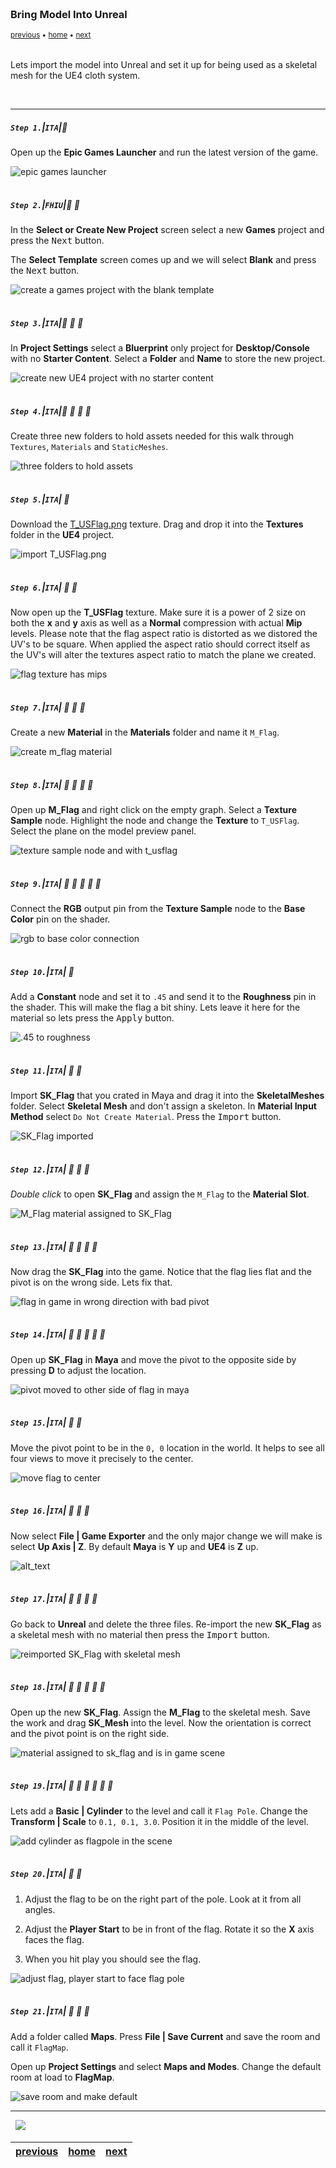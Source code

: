 <img src="https://via.placeholder.com/1000x4/45D7CA/45D7CA" alt="drawing" height="4px"/>

### Bring Model Into Unreal

<sub>[previous](../) • [home](../README.md#user-content-ue4-animated-flag) • [next](../)</sub>

<img src="https://via.placeholder.com/1000x4/45D7CA/45D7CA" alt="drawing" height="4px"/>

Lets import the model into Unreal and set it up for being used as a skeletal mesh for the UE4 cloth system.

<br>

---


##### `Step 1.`\|`ITA`|:small_blue_diamond:

Open up the **Epic Games Launcher** and run the latest version of the game.

![epic games launcher](images/epicGamesLauncher.png)

<img src="https://via.placeholder.com/500x2/45D7CA/45D7CA" alt="drawing" height="2px" alt = ""/>

##### `Step 2.`\|`FHIU`|:small_blue_diamond: :small_blue_diamond: 

In the **Select or Create New Project** screen select a new **Games** project and press the <kbd>Next</kbd> button.  

The **Select Template** screen comes up and we will select **Blank** and press the <kbd>Next</kbd> button. 

![create a games project with the blank template](images/createNewProject.png)

<img src="https://via.placeholder.com/500x2/45D7CA/45D7CA" alt="drawing" height="2px" alt = ""/>

##### `Step 3.`\|`ITA`|:small_blue_diamond: :small_blue_diamond: :small_blue_diamond:

In **Project Settings** select a **Bluerprint** only project for **Desktop/Console** with no **Starter Content**.  Select a **Folder** and **Name** to store the new project.

![create new UE4 project with no starter content](images/createProject.png)

<img src="https://via.placeholder.com/500x2/45D7CA/45D7CA" alt="drawing" height="2px" alt = ""/>

##### `Step 4.`\|`ITA`|:small_blue_diamond: :small_blue_diamond: :small_blue_diamond: :small_blue_diamond:

Create three new folders to hold assets needed for this walk through `Textures`, `Materials` and `StaticMeshes`.

![three folders to hold assets](images/create3Folders.png)

<img src="https://via.placeholder.com/500x2/45D7CA/45D7CA" alt="drawing" height="2px" alt = ""/>

##### `Step 5.`\|`ITA`| :small_orange_diamond:

Download the [T_USFlag.png](../Assets/T_USFlag.png) texture.  Drag and drop it into the **Textures** folder in the **UE4** project.

![import T_USFlag.png](images/usFlag.png)

<img src="https://via.placeholder.com/500x2/45D7CA/45D7CA" alt="drawing" height="2px" alt = ""/>

##### `Step 6.`\|`ITA`| :small_orange_diamond: :small_blue_diamond:

Now open up the **T_USFlag** texture.  Make sure it is a power of 2 size on both the **x** and **y** axis as well as a **Normal** compression with actual **Mip** levels.  Please note that the flag aspect ratio is distorted as we distored the UV's to be square.  When applied the aspect ratio should correct itself as the UV's will alter the textures aspect ratio to match the plane we created.

![flag texture has mips](images/FlagTexture.png)

<img src="https://via.placeholder.com/500x2/45D7CA/45D7CA" alt="drawing" height="2px" alt = ""/>

##### `Step 7.`\|`ITA`| :small_orange_diamond: :small_blue_diamond: :small_blue_diamond:

Create a new **Material** in the **Materials** folder and name it `M_Flag`.

![create m_flag material](images/newMaterial.png)

<img src="https://via.placeholder.com/500x2/45D7CA/45D7CA" alt="drawing" height="2px" alt = ""/>

##### `Step 8.`\|`ITA`| :small_orange_diamond: :small_blue_diamond: :small_blue_diamond: :small_blue_diamond:

Open up **M_Flag** and right click on the empty graph.  Select a **Texture Sample** node.  Highlight the node and change the **Texture** to `T_USFlag`. Select the plane on the model preview panel.

![texture sample node and with t_usflag](images/textureSampleFlag.png)

<img src="https://via.placeholder.com/500x2/45D7CA/45D7CA" alt="drawing" height="2px" alt = ""/>

##### `Step 9.`\|`ITA`| :small_orange_diamond: :small_blue_diamond: :small_blue_diamond: :small_blue_diamond: :small_blue_diamond:

Connect the **RGB** output pin from the **Texture Sample** node to the **Base Color** pin on the shader.

![rgb to base color connection](images/connectTexture.png)

<img src="https://via.placeholder.com/500x2/45D7CA/45D7CA" alt="drawing" height="2px" alt = ""/>

##### `Step 10.`\|`ITA`| :large_blue_diamond:

Add a **Constant** node and set it to `.45` and send it to the **Roughness** pin in the shader.  This will make the flag a bit shiny.  Lets leave it here for the material so lets press the <kbd>Apply</kbd> button.

![.45 to roughness](images/roughness.png)

<img src="https://via.placeholder.com/500x2/45D7CA/45D7CA" alt="drawing" height="2px" alt = ""/>

##### `Step 11.`\|`ITA`| :large_blue_diamond: :small_blue_diamond: 

Import **SK_Flag** that you crated in Maya and drag it into the **SkeletalMeshes** folder.  Select **Skeletal Mesh** and don't assign a skeleton.  In **Material Input Method** select `Do Not Create Material`.  Press the <kbd>Import</kbd> button.

![SK_Flag imported](images/importSKFlag.png)

<img src="https://via.placeholder.com/500x2/45D7CA/45D7CA" alt="drawing" height="2px" alt = ""/>


##### `Step 12.`\|`ITA`| :large_blue_diamond: :small_blue_diamond: :small_blue_diamond: 

*Double click* to open **SK_Flag** and assign the `M_Flag` to the **Material Slot**.

![M_Flag material assigned to SK_Flag](images/addMaterialToFlag.png)

<img src="https://via.placeholder.com/500x2/45D7CA/45D7CA" alt="drawing" height="2px" alt = ""/>

##### `Step 13.`\|`ITA`| :large_blue_diamond: :small_blue_diamond: :small_blue_diamond:  :small_blue_diamond: 

Now drag the **SK_Flag** into the game.  Notice that the flag lies flat and the pivot is on the wrong side.  Lets fix that.

![flag in game in wrong direction with bad pivot](images/badFlag.png)

<img src="https://via.placeholder.com/500x2/45D7CA/45D7CA" alt="drawing" height="2px" alt = ""/>

##### `Step 14.`\|`ITA`| :large_blue_diamond: :small_blue_diamond: :small_blue_diamond: :small_blue_diamond:  :small_blue_diamond: 

Open up **SK_Flag** in **Maya** and move the pivot to the opposite side by pressing **D** to adjust the location.

![pivot moved to other side of flag in maya](images/movePivot.png)

<img src="https://via.placeholder.com/500x2/45D7CA/45D7CA" alt="drawing" height="2px" alt = ""/>

##### `Step 15.`\|`ITA`| :large_blue_diamond: :small_orange_diamond: 

Move the pivot point to be in the `0, 0` location in the world.  It helps to see all four views to move it precisely to the center.

![move flag to center](images/movePivotToZero.png)

<img src="https://via.placeholder.com/500x2/45D7CA/45D7CA" alt="drawing" height="2px" alt = ""/>

##### `Step 16.`\|`ITA`| :large_blue_diamond: :small_orange_diamond:   :small_blue_diamond: 

Now select **File | Game Exporter** and the only major change we will make is select **Up Axis | Z**.  By default **Maya** is **Y** up and **UE4** is **Z** up.

![alt_text](images/zAxisExport.png)

<img src="https://via.placeholder.com/500x2/45D7CA/45D7CA" alt="drawing" height="2px" alt = ""/>

##### `Step 17.`\|`ITA`| :large_blue_diamond: :small_orange_diamond: :small_blue_diamond: :small_blue_diamond:

Go back to **Unreal** and delete the three files.  Re-import the new **SK_Flag** as a skeletal mesh with no material then press the <kbd>Import</kbd> button.

![reimported SK_Flag with skeletal mesh](images/reImportMaterail.png)

<img src="https://via.placeholder.com/500x2/45D7CA/45D7CA" alt="drawing" height="2px" alt = ""/>

##### `Step 18.`\|`ITA`| :large_blue_diamond: :small_orange_diamond: :small_blue_diamond: :small_blue_diamond: :small_blue_diamond:

Open up the new **SK_Flag**.  Assign the **M_Flag** to the skeletal mesh.  Save the work and drag **SK_Mesh** into the level.  Now the orientation is correct and the pivot point is on the right side.

![material assigned to sk_flag and is in game scene](images/assginMFlagReimport.png)

<img src="https://via.placeholder.com/500x2/45D7CA/45D7CA" alt="drawing" height="2px" alt = ""/>

##### `Step 19.`\|`ITA`| :large_blue_diamond: :small_orange_diamond: :small_blue_diamond: :small_blue_diamond: :small_blue_diamond: :small_blue_diamond:

Lets add a **Basic | Cylinder** to the level and call it `Flag Pole`.  Change the **Transform | Scale** to `0.1, 0.1, 3.0`.  Position it in the middle of the level.

![add cylinder as flagpole in the scene](images/addFlagpole.png)

<img src="https://via.placeholder.com/500x2/45D7CA/45D7CA" alt="drawing" height="2px" alt = ""/>

##### `Step 20.`\|`ITA`| :large_blue_diamond: :large_blue_diamond:

1.  Adjust the flag to be on the right part of the pole.  Look at it from all angles.

2.  Adjust the **Player Start** to be in front of the flag. Rotate it so the **X** axis faces the flag.

3.  When you hit play you should see the flag.

![adjust flag, player start to face flag pole](images/setUpPole.png)


<img src="https://via.placeholder.com/500x2/45D7CA/45D7CA" alt="drawing" height="2px" alt = ""/>

##### `Step 21.`\|`ITA`| :large_blue_diamond: :large_blue_diamond: :small_blue_diamond:

Add a folder called **Maps**. Press **File | Save Current** and save the room and call it `FlagMap`.

Open up **Project Settings** and select **Maps and Modes**.  Change the default room at load to **FlagMap**.

![save room and make default](images/nameRoom.png)


___


<img src="https://via.placeholder.com/1000x4/dba81a/dba81a" alt="drawing" height="4px" alt = ""/>

<img src="https://via.placeholder.com/1000x100/45D7CA/000000/?text=Next Up - ADD NEXT TITLE">

<img src="https://via.placeholder.com/1000x4/dba81a/dba81a" alt="drawing" height="4px" alt = ""/>

| [previous](../)| [home](../README.md#user-content-ue4-animated-flag) | [next](../)|
|---|---|---|
